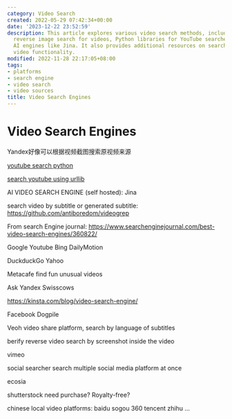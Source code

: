 ```yaml
---
category: Video Search
created: 2022-05-29 07:42:34+00:00
date: '2023-12-22 23:52:59'
description: This article explores various video search methods, including Yandex's
  reverse image search for videos, Python libraries for YouTube searches, and self-hosted
  AI engines like Jina. It also provides additional resources on search engines with
  video functionality.
modified: 2022-11-28 22:17:05+08:00
tags:
- platforms
- search engine
- video search
- video sources
title: Video Search Engines
---
```


# Video Search Engines

Yandex好像可以根据视频截图搜索原视频来源

[youtube search python](https://github.com/alexmercerind/youtube-search-python)

[search youtube using urllib](https://codefather.tech/blog/youtube-search-python/)

AI VIDEO SEARCH ENGINE (self hosted):
Jina

search video by subtitle or generated subtitle:
https://github.com/antiboredom/videogrep

From search Engine journal:
https://www.searchenginejournal.com/best-video-search-engines/360822/

Google Youtube Bing 
DailyMotion 

DuckduckGo Yahoo 

Metacafe
find fun unusual videos

Ask Yandex Swisscows

https://kinsta.com/blog/video-search-engine/

Facebook Dogpile

 Veoh
video share platform, search by language of subtitles

berify
reverse video search by screenshot inside the video

vimeo

social searcher
search multiple social media platform at once

ecosia

shutterstock
need purchase? Royalty-free?

chinese local video platforms:
baidu sogou 360 tencent  zhihu ...
